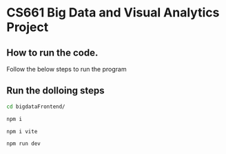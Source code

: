 # CS661 Big Data and Visual Analytics Project
## How to run the code.

Follow the below steps to run the program

## Run the dolloing steps

```sh
cd bigdataFrontend/
```

```sh
npm i
```

```sh
npm i vite
```

```sh
npm run dev
```
